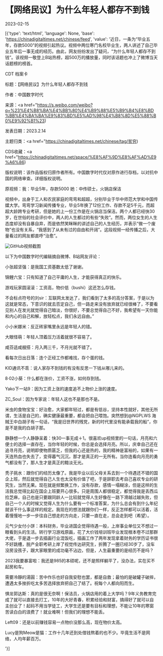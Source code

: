 # 【网络民议】为什么年轻人都存不到钱

2023-02-15

[{'type': 'text/html', 'language': None, 'base': 'https://chinadigitaltimes.net/chinese/feed', 'value': '近日，一条为“毕业五年，存款5000”的视频引起热议。视频中两位寒门名校毕业生，两人讲述了自己毕业五年后一事无成的经历。由此，网友纷纷发出了疑问，“为什么年轻人都存不到钱”。该视频一敬登上B站热榜，超500万的播放量，同时该话题也冲上了微博当天话题榜的榜首。



CDT 档案卡

标题：【网络民议】为什么年轻人都存不到钱

作者：中国数字时代

来源：<a href="https://s.weibo.com/weibo?q=%23%E4%B8%BA%E4%BB%80%E4%B9%88%E5%B9%B4%E8%BD%BB%E4%BA%BA%E9%83%BD%E5%AD%98%E4%B8%8D%E5%88%B0%E9%92%B1%23)

发表日期：2023.2.14

主题归类：<a href="https://chinadigitaltimes.net/chinese/tag/贫穷)

CDS收藏：<a href="https://chinadigitaltimes.net/space/%E8%AF%9D%E8%AF%AD%E9%A6%86)

版权说明：该作品版权归原作者所有。中国数字时代仅对原作进行存档，以对抗中国的网络审查。详细版权说明。





原视频：我：毕业5年，存款5000 她：中传硕士，火锅店保洁

视频中，出身于工人和农民家庭的弯弯和超超，分别毕业于华中师范大学和中国传媒大学。弯弯学习新闻传播专业，毕业5年换了12份工作、存款不足5千元，而超超大龄跨专业考研，但是她的上一份工作是在火锅店当保洁。两个人都已经快30岁，在世俗的社会评价中，两人的人生都过的有些“失败”。然而，两位女生的人生态度却没有自暴自弃，而是依然笑眯眯的讲述自己的人生经历，并表示“做一个废物”也没有关系，“我感到了从未有过的自由和开阔”。这段视频一经传播之后，大量看过的网友都直呼“治愈”。

![GitHub](https://chinadigitaltimes.net/chinese/files/2023/02/毕业五年.jpg)视频截图

以下为中国数字时代编辑摘自微博、B站网友评论：



小张超坚强：是我国工资基数太低了谢谢。

锦鲤六宝：只有知道了自己平庸的人生，才能获得真正的快乐。

游戏玩家圆滚滚：工资高，物价低（bushi）这还怎么存钱。

不会标点符号的刘sir：互联网太发达了，我们看到了太多的高分答案，于是以为这就是常态，下意识的就去否定自己，但一路走来没有放弃就已经很棒了，不要看见别人在发光就觉得自己暗淡，你很好，不要总觉得自己不好，我希望有一天你能和内心的自己和解，放轻松点，我们永远自由。”

小小米娜米：反正砖家嘴里永远是年轻人的错。

大眼怪萌：年轻人顶着压力活着就很不容易了。

咸芬适咸艘搭：月入两三千，不月光就不错了。

看每次日出日落：连个正经工作都难找，存个蛋的钱。

KID通讯不乖：说人家存不到钱的有没有反思一下钱从哪儿来的。

8·02小葵：什么都在涨价，工资不涨，如何存到钱。

Yako下一站9：因为工资上涨的速度追不上物价上涨的速度。

ZC_Soul：因为专家说：年轻人这也不是那也不是。

米虫的食物宝宝：好治愈，大家都年轻过，都是有低谷，坚持本性就好，其他无所谓，生活是自己的，确实健康最重要，都会把自己喂饱。突然想到@NGPLWS 海贼王中白胡子有一句话，“我是旧世界的残党，新的时代里没有能承载我的船”，你是不是我的白胡子那。

静静想一个人静静呆着：快30一事无成＋1。很喜欢up视频里的一句话，月亮和六便士的选择一直存在，当你年轻的时候，你总是会选择月亮。所以，庆幸自己还在追寻月亮，说明即使物质匮乏，但我的心还是热的，我的精神是富裕的，如果有一天连热血也失去了，变得暮气沉沉，那才是真正的一无所有。当你连看向月亮的勇气都没有了，那人生才是真正的黯淡无光。

秃子挑水：跟你们的经历太像了。我是毕业以后父母关系去到一个待遇还不错的国企上班，然后就觉得自己人生也太没有价值了吧，于是辞职去考自己喜欢专业的研究生，当然无果。现在就是频繁换工作，没有存款，感情一塌糊涂，但是这样的生活我总觉得比起在国企上班要开心很多。只是周围人都很稳定，都觉得我是丢西瓜捡芝麻，自己也是只要跟同龄人一比较就觉得人生好像在一路下滑越过越失败，但自己一个人的时候又觉得人生为什么要有一个标准答案，为什么总会有到什么年纪就该干什么事这样的规定。我现在的想法就跟你们一样，反正怎样都可以活着，活着慢慢地一步一步往自己想走的方向走，只要一直在走，总会走到吧（希望）。

元气少女付小饼：本科财务，毕业进国企觉得待遇一般，上岸事业单位又不想过一眼看到头的生活。转行学习游戏原画，花了大价钱培训班毕业发现根本卷不过那群大佬，于是退一步去插画行业混饭吃，插画工作了两年发现拿着财务的学历证书很不好跳槽，脱产全职考研上岸了视觉传达研究生，折腾了一圈已经30岁了，没车没房没孩子，跟大家眼里的成功毫不沾边，但是，人生最重要的是经历不是吗？

2023我要暴富啦：我还是985的本硕呢，还不是照样躺平了，没办法，实在买不起房和车。

需要冷靜的湯圓：苦中作乐也好自我安慰也罢，都是自救；最怕的是破罐子破摔，遭遇太多挫折吃太多苦选择放弃把自己了结了。祝每个人都向阳而生。

惧龙郭达斯：真的是很无奈啊！保洁员，火锅店用的着上大学吗？9年义务教育完成了就可以直接去打工，10年的大好青春，积累经验和财富，搞得好了就可以自主创业了！起码不用当学徒工，大学生还是要有目标和理想，不能让10年的寒窗苦读白白的浪费了！就业难啊！但我们的理想不能丢。

Left09：还是以前赚钱容易一点物价没那么高，现在物价太高。

Lucy是狗Meow是猫：工作十几年还到处借钱熬着的也不少。毕竟生活不是网络，人均年薪百万。

'}]